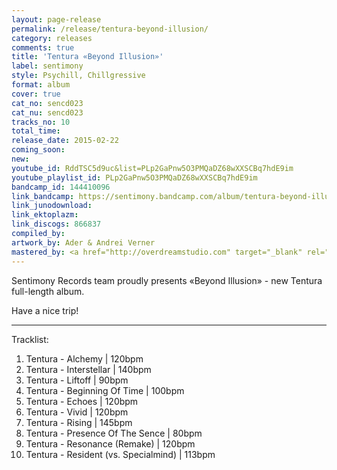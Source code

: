 ```yaml
---
layout: page-release
permalink: /release/tentura-beyond-illusion/
category: releases
comments: true
title: 'Tentura «Beyond Illusion»'
label: sentimony
style: Psychill, Chillgressive
format: album
cover: true
cat_no: sencd023
cat_nu: sencd023
tracks_no: 10
total_time: 
release_date: 2015-02-22
coming_soon: 
new: 
youtube_id: RddTSC5d9uc&list=PLp2GaPnw5O3PMQaDZ68wXXSCBq7hdE9im
youtube_playlist_id: PLp2GaPnw5O3PMQaDZ68wXXSCBq7hdE9im
bandcamp_id: 144410096
link_bandcamp: https://sentimony.bandcamp.com/album/tentura-beyond-illusion
link_junodownload: 
link_ektoplazm: 
link_discogs: 866837
compiled_by: 
artwork_by: Ader & Andrei Verner
mastered_by: <a href="http://overdreamstudio.com" target="_blank" rel="noopener">Makus (Overdream Studio)</a>
---
```


Sentimony Records team proudly presents «Beyond Illusion» - new Tentura full-length album.

Have a nice trip!

---
Tracklist:

01. Tentura - Alchemy \| 120bpm
02. Tentura - Interstellar \| 140bpm
03. Tentura - Liftoff \| 90bpm
04. Tentura - Beginning Of Time \| 100bpm
05. Tentura - Echoes \| 120bpm
06. Tentura - Vivid \| 120bpm
07. Tentura - Rising \| 145bpm
08. Tentura - Presence Of The Sence \| 80bpm
09. Tentura - Resonance (Remake) \| 120bpm
10. Tentura - Resident (vs. Specialmind) \| 113bpm
